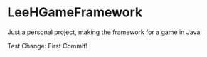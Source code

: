 # LeeHGameFramework
Just a personal project, making the framework for a game in Java

Test Change: First Commit!
